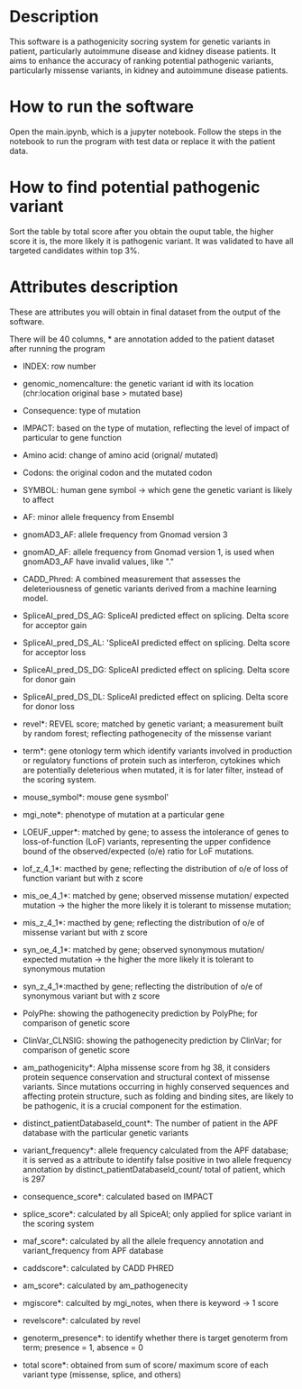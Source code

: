 # Description
This software is a pathogenicity socring system for genetic variants in patient, particularly autoimmune disease and kidney disease patients.
It aims to enhance the accuracy of ranking potential pathogenic variants, particularly missense variants, in kidney and autoimmune disease patients.

# How to run the software
Open the main.ipynb, which is a jupyter notebook. Follow the steps in the notebook to run the program with test data or replace it with the patient data.

# How to find potential pathogenic variant
Sort the table by total score after you obtain the ouput table, the higher score it is, the more likely it is pathogenic variant. It was validated to have all targeted candidates within top 3%.

# Attributes description 
These are attributes you will obtain in final dataset from the output of the software.

There will be 40 columns, * are annotation added to the patient dataset after running the program

- INDEX: row number

- genomic_nomencalture: the genetic variant id with its location (chr:location original base > mutated base)

- Consequence: type of mutation 

- IMPACT: based on the type of mutation, reflecting the level of impact of particular to gene function

- Amino acid: change of amino acid (orignal/ mutated)

- Codons: the original codon and the mutated codon

- SYMBOL: human gene symbol -> which gene the genetic variant is likely to affect

- AF: minor allele frequency from Ensembl

- gnomAD3_AF: allele frequency from Gnomad version 3

- gnomAD_AF: allele frequency from Gnomad version 1, is used when gnomAD3_AF have invalid values, like "."

- CADD_Phred: A combined measurement that assesses the deleteriousness of genetic variants derived from a machine learning model.

- SpliceAI_pred_DS_AG: SpliceAI predicted effect on splicing. Delta score for acceptor gain

- SpliceAI_pred_DS_AL: 'SpliceAI predicted effect on splicing. Delta score for acceptor loss

- SpliceAI_pred_DS_DG: SpliceAI predicted effect on splicing. Delta score for donor gain

- SpliceAI_pred_DS_DL: SpliceAI predicted effect on splicing. Delta score for donor loss 

- revel*: REVEL score; matched by genetic variant; a measurement built by random forest; reflecting pathogenecity of the missense variant

- term*: gene otonlogy term which identify variants involved in production or regulatory functions of protein such as interferon, cytokines which are potentially deleterious when mutated, it is for later filter, instead of the scoring system.

- mouse_symbol*: mouse gene sysmbol'

- mgi_note*: phenotype of mutation at a particular gene

-  LOEUF_upper*: matched by gene; to assess the intolerance of genes to loss-of-function (LoF) variants, representing the upper confidence bound of the observed/expected (o/e) ratio for LoF mutations.

- lof_z_4_1*: macthed by gene; reflecting the distribution of o/e of loss of function variant but with z score 

- mis_oe_4_1*: matched by gene; observed missense mutation/ expected mutation -> the higher the more likely it is tolerant to missense mutation; 

- mis_z_4_1*: macthed by gene; reflecting the distribution of o/e of missense variant but with z score 

- syn_oe_4_1*: matched by gene; observed synonymous mutation/ expected mutation -> the higher the more likely it is tolerant to synonymous mutation

- syn_z_4_1*:macthed by gene; reflecting the distribution of o/e of synonymous variant but with z score 

- PolyPhe: showing the pathogenecity prediction by PolyPhe; for comparison of genetic score

- ClinVar_CLNSIG: showing the pathogenecity prediction by ClinVar; for comparison of genetic score

- am_pathogenicity*: Alpha missense score from hg 38, it considers protein sequence conservation and structural context of missense variants. Since mutations occurring in highly conserved sequences and affecting protein structure, such as folding and binding sites, are likely to be pathogenic, it is a crucial component for the estimation.

- distinct_patientDatabaseId_count*: The number of patient in the APF database with the particular genetic variants

- variant_frequency*: allele frequency calculated from the APF database; it is served as a attribute to identify false positive in two allele frequency annotation by distinct_patientDatabaseId_count/ total of patient, which is 297

- consequence_score*: calculated based on IMPACT

- splice_score*: calculated by all SpiceAI; only applied for splice variant in the scoring system

- maf_score*: calculated by all the allele frequency annotation and  variant_frequency from APF database

- caddscore*: calculated by CADD PHRED  

- am_score*: calculated by am_pathogenecity 

- mgiscore*: calculted by mgi_notes, when there is keyword -> 1 score 

- revelscore*: calculated by revel  

- genoterm_presence*: to identify whether there is target genoterm from term; presence = 1, absence = 0

- total score*: obtained from sum of score/ maximum score of each variant type (missense, splice, and others)

